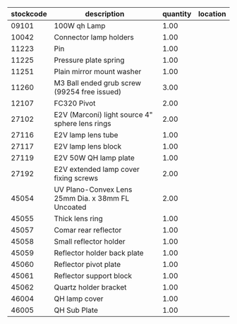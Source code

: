 |stockcode|description|quantity|location|
|---------|-----------|--------|--------|
|09101|100W qh Lamp|1.00||
|10042|Connector lamp holders|1.00||
|11223|Pin|1.00||
|11225|Pressure plate spring|1.00||
|11251|Plain mirror mount washer|1.00||
|11260|M3 Ball ended grub screw (99254 free issued)|3.00||
|12107|FC320 Pivot|2.00||
|27102|E2V (Marconi) light source 4" sphere lens rings|2.00||
|27116|E2V lamp lens tube|1.00||
|27117|E2V lamp lens block|1.00||
|27119|E2V 50W QH lamp plate|1.00||
|27192|E2V extended lamp cover fixing screws|2.00||
|45054|UV Plano-Convex Lens 25mm Dia. x 38mm FL Uncoated|2.00||
|45055|Thick lens ring|1.00||
|45057|Comar rear reflector|1.00||
|45058|Small reflector holder|1.00||
|45059|Reflector holder back plate|1.00||
|45060|Reflector pivot plate|1.00||
|45061|Reflector support block|1.00||
|45062|Quartz holder bracket|1.00||
|46004|QH lamp cover|1.00||
|46005|QH Sub Plate|1.00||
